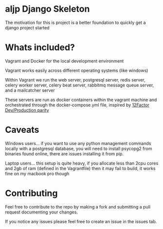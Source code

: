 # aljp Django Skeleton

The motivation for this is project is a better foundation to quickly get a django project started

# Whats included?

Vagrant and Docker for the local development environment

Vagrant works easily across different operating systems (like windows)

Within Vagrant we run the web server, postgresql server, redis server, celery worker server, celery beat server, rabbitmq message queue server, and a mailcatcher server

These servers are run as docker containers within the vagrant machine and orchestrated through the docker-compose.yml file, inspired by [12Factor](https://12factor.net/) [Dev/Production parity](https://12factor.net/dev-prod-parity)

# Caveats

Windows users... if you want to use any python management commands locally with a postgresql database, you will need to install psycopg2 from binaries found online, there are issues installing it from pip.

Laptop users... this setup is quite heavy, if you allocate less than 2cpu cores and 2gb of ram (defined in the Vagrantfile) then it may fail to build, it works fine on my macbook pro though

# Contributing

Feel free to contribute to the repo by making a fork and submitting a pull request documenting your changes. 

If you notice any issues please feel free to create an issue in the issues tab.